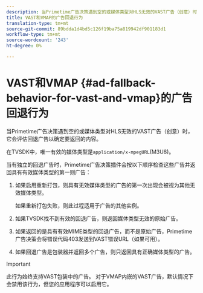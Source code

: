 ```yaml
---
description: 当Primetime广告决策遇到空的或媒体类型对HLS无效的VAST广告（创意）时，它会评估回退广告以确定要返回的内容。
title: VAST和VMAP的广告回退行为
translation-type: tm+mt
source-git-commit: 89bdda1d4bd5c126f19ba75a819942df901183d1
workflow-type: tm+mt
source-wordcount: '243'
ht-degree: 0%

---
```



# VAST和VMAP {#ad-fallback-behavior-for-vast-and-vmap}的广告回退行为

当Primetime广告决策遇到空的或媒体类型对HLS无效的VAST广告（创意）时，它会评估回退广告以确定要返回的内容。

<!--<a id="section_9F60AF00CE9645848EAAF8C06A9E426B"></a>-->

在TVSDK中，唯一有效的媒体类型是`application/x-mpegURL`(M3U8)。

当有独立的回退广告时，Primetime广告决策插件会按以下顺序检查这些广告并返回具有有效媒体类型的第一则广告：

1. 如果启用重新打包，则具有无效媒体类型的广告的第一次出现会被视为其他无效媒体类型。

   如果重新打包失败，则此过程适用于广告的其他实例。
1. 如果TVSDK找不到有效的回退广告，则返回媒体类型无效的原始广告。
1. 如果返回的是具有有效MIME类型的回退广告，而不是原始广告，Primetime广告决策会将错误代码403发送到VAST错误URL（如果可用）。
1. 如果回退广告是包装器并返回多个广告，则只返回具有正确媒体类型的广告。

>[!IMPORTANT]
>
>此行为始终支持VAST包装中的广告。 对于VMAP内嵌的VAST广告，默认情况下会禁用该行为，但您的应用程序可以启用它。
